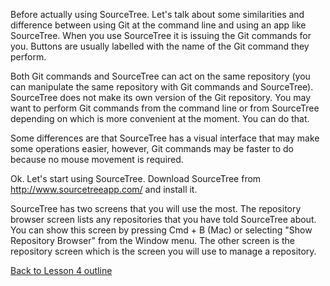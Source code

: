 Before actually using SourceTree. Let's talk about some similarities and difference between using Git at the command line and using an app like SourceTree. When you use SourceTree it is issuing the Git commands for you. Buttons are usually labelled with the name of the Git command they perform.

Both Git commands and SourceTree can act on the same repository (you can manipulate the same repository with Git commands and SourceTree). SourceTree does not make its own version of the Git repository. You may want to perform Git commands from the command line or from SourceTree depending on which is more convenient at the moment. You can do that.

Some differences are that SourceTree has a visual interface that may make some operations easier, however, Git commands may be faster to do because no mouse movement is required.

Ok. Let's start using SourceTree. Download SourceTree from http://www.sourcetreeapp.com/ and install it.

SourceTree has two screens that you will use the most. The repository browser screen lists any repositories that you have told SourceTree about. You can show this screen by pressing Cmd + B (Mac) or selecting "Show Repository Browser" from the Window menu.
The other screen is the repository screen which is the screen you will use to manage a repository.

[Back to Lesson 4 outline](https://github.com/live-and-learn/git-learning/tree/master/lesson-4 "Back to lesson 4 outline")